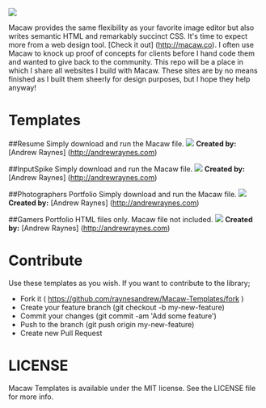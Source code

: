 ![](https://raw.github.com/raynesandrew/Macaw-Templates/master/Screenshots/macaw-logo.png)

Macaw provides the same flexibility as your favorite image editor but also writes semantic HTML and remarkably succinct CSS. It's time to expect more from a web design tool. [Check it out] (http://macaw.co). I often use Macaw to knock up proof of concepts for clients before I hand code them and wanted to give back to the community. This repo will be a place in which I share all websites I build with Macaw. These sites are by no means finished as I built them sheerly for design purposes, but I hope they help anyway!

Templates
=========

##Resume
Simply download and run the Macaw file.
![](https://raw.github.com/raynesandrew/Macaw-Templates/master/Screenshots/resume.png)
**Created by:** [Andrew Raynes] (http://andrewraynes.com)

##InputSpike
Simply download and run the Macaw file.
![](https://raw.github.com/raynesandrew/Macaw-Templates/master/Screenshots/InputSpike.png)
**Created by:** [Andrew Raynes] (http://andrewraynes.com)

##Photographers Portfolio
Simply download and run the Macaw file.
![](https://raw.github.com/raynesandrew/Macaw-Templates/master/Screenshots/Photographer.png)
**Created by:** [Andrew Raynes] (http://andrewraynes.com)

##Gamers Portfolio
HTML files only. Macaw file not included.
![](https://raw.github.com/raynesandrew/Macaw-Templates/master/Screenshots/Gamer.png)
**Created by:** [Andrew Raynes] (http://andrewraynes.com)

Contribute
==========

Use these templates as you wish. If you want to contribute to the library;

* Fork it ( https://github.com/raynesandrew/Macaw-Templates/fork )
* Create your feature branch (git checkout -b my-new-feature)
* Commit your changes (git commit -am 'Add some feature')
* Push to the branch (git push origin my-new-feature)
* Create new Pull Request

LICENSE
=======
Macaw Templates is available under the MIT license. See the LICENSE file for more info.